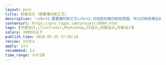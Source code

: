 ```yaml
---                
layout: post       
title: 封面设计（需要懂印刷工艺）           
description: '</br>1.需要懂印刷工艺</br>2.对纯色封面印刷有把握，可以印刷效果达到最佳水平</br>3.精通印刷工艺，对色调调整有深厚的经验</br>'     
contenturl: https://pro.lagou.com/project/8094.html      
tags: [平面设计,illustrator,Photoshop,VI设计,封面设计,形象设计]            
salary: 3000元以下          
publish_time: 2018-05-25 17:29:24         
review: 1576人                   
apply: 13人                   
recommend: 1人                   
time_range: 小于1周              
---                 
```

